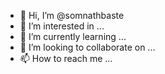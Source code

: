 - 👋 Hi, I’m @somnathbaste
- 👀 I’m interested in ...
- 🌱 I’m currently learning ...
- 💞️ I’m looking to collaborate on ...
- 📫 How to reach me ...

<!---
somnathbaste/somnathbaste is a ✨ special ✨ repository because its `README.md` (this file) appears on your GitHub profile.
You can click the Preview link to take a look at your changes.
--->
